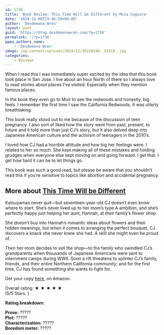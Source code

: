 ```yaml
---
id: 1736
title: 'Book Review: This Time Will be Different by Misa Sugiura'
date: '2019-12-08T23:46:59+00:00'
author: 'Desdemona Wren'
layout: post
guid: 'https://blog.desdemonawren.com/?p=1736'
permalink: '/?p=1736'
ppma_authors_name:
    - 'Desdemona Wren'
image: /wp-content/uploads/2019/12/36220348._SX318_.jpg
categories:
    - Reviews
---
```


When I read this I was immediately super excited by the idea that this book took place in San Jose. I live about an hour North of there so I always love to read stories about places I’ve visited. Especially when they mention famous places.

In the book they even go to Muir to see the redwoods and honestly, big feels. I remember the first time I saw the California Redwoods. It was utterly breathtaking.

This book really stood out to me because of the discussion of teen pregnancy. I also sort of liked how the story went from past, present, to future and it told more than just CJ’s story, but it also delved deep into Japanese American culture and the activism of teenagers in the 2010’s.

I loved how CJ had a horrible attitude and how big her feelings were. I related to her so much. She kept making all of these mistakes and holding grudges when everyone else kept moving on and going forward. I get that. I get how hard it can be to let things go.

This book was such a good read, but please be aware that you shouldn’t read this if you’re sensitive to topics like abortion and accidental pregnancy.

## More about [This Time Will be Different](https://amzn.to/35dvnOd)

 Katsuyamas never quit—but seventeen-year-old CJ doesn’t even know where to start. She’s never lived up to her mom’s type A ambition, and she’s perfectly happy just helping her aunt, Hannah, at their family’s flower shop.  
  
She doesn’t buy into Hannah’s romantic ideas about flowers and their hidden meanings, but when it comes to arranging the perfect bouquet, CJ discovers a knack she never knew she had. A skill she might even be proud of.  
  
Then her mom decides to sell the shop—to the family who swindled CJ’s grandparents when thousands of Japanese Americans were sent to internment camps during WWII. Soon a rift threatens to splinter CJ’s family, friends, and their entire Northern California community; and for the first time, CJ has found something she wants to fight for.

Get your copy [here](https://amzn.to/35dvnOd), on Amazon.

Overall rating: ★ ★ ★ ★ ★   
(5/5 Stars. )

**Rating breakdown:**

**Prose:** ?????   
**Plot:** ?️?️?️?️?️   
**Characterization:**  ?????   
**Boredom meter:** ?????